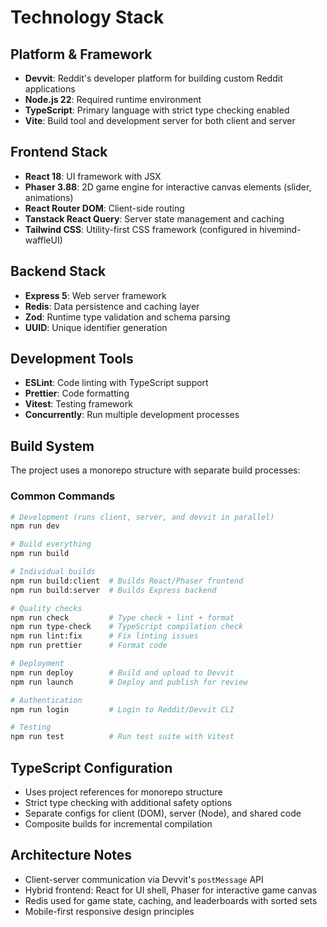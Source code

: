 # Technology Stack

## Platform & Framework
- **Devvit**: Reddit's developer platform for building custom Reddit applications
- **Node.js 22**: Required runtime environment
- **TypeScript**: Primary language with strict type checking enabled
- **Vite**: Build tool and development server for both client and server

## Frontend Stack
- **React 18**: UI framework with JSX
- **Phaser 3.88**: 2D game engine for interactive canvas elements (slider, animations)
- **React Router DOM**: Client-side routing
- **Tanstack React Query**: Server state management and caching
- **Tailwind CSS**: Utility-first CSS framework (configured in hivemind-waffleUI)

## Backend Stack
- **Express 5**: Web server framework
- **Redis**: Data persistence and caching layer
- **Zod**: Runtime type validation and schema parsing
- **UUID**: Unique identifier generation

## Development Tools
- **ESLint**: Code linting with TypeScript support
- **Prettier**: Code formatting
- **Vitest**: Testing framework
- **Concurrently**: Run multiple development processes

## Build System
The project uses a monorepo structure with separate build processes:

### Common Commands
```bash
# Development (runs client, server, and devvit in parallel)
npm run dev

# Build everything
npm run build

# Individual builds
npm run build:client  # Builds React/Phaser frontend
npm run build:server  # Builds Express backend

# Quality checks
npm run check         # Type check + lint + format
npm run type-check    # TypeScript compilation check
npm run lint:fix      # Fix linting issues
npm run prettier      # Format code

# Deployment
npm run deploy        # Build and upload to Devvit
npm run launch        # Deploy and publish for review

# Authentication
npm run login         # Login to Reddit/Devvit CLI

# Testing
npm run test          # Run test suite with Vitest
```

## TypeScript Configuration
- Uses project references for monorepo structure
- Strict type checking with additional safety options
- Separate configs for client (DOM), server (Node), and shared code
- Composite builds for incremental compilation

## Architecture Notes
- Client-server communication via Devvit's `postMessage` API
- Hybrid frontend: React for UI shell, Phaser for interactive game canvas
- Redis used for game state, caching, and leaderboards with sorted sets
- Mobile-first responsive design principles
